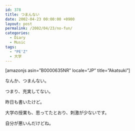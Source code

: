 ```yaml
---
id: 378
title: つまんない
date: 2002-04-23 00:00:00 +0900
layout: post
permalink: /2002/04/23/no-fun/
categories:
  - Diary
  - Music
tags:
  - "PE'Z"
  - 大学
---
```

[amazonjs asin=&#8221;B0000635NR&#8221; locale=&#8221;JP&#8221; title=&#8221;Akatsuki&#8221;]

なんか、つまんない。
  
つまり、充実してない。
  
昨日も書いたけど。

大学の授業も、思ってたとおり、刺激が少ないです。
  
自分が悪いんだけどね。
